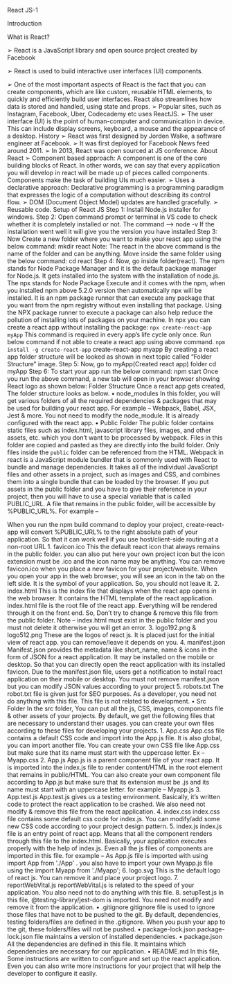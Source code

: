 React JS-1

Introduction

What is React?

➢ React is a JavaScript library and open source project created by Facebook

➢ React is used to build interactive user interfaces (UI) components.

➢ One of the most important aspects of React is the fact that you can create components,
which are like custom, reusable HTML elements, to quickly and efficiently build user
interfaces. React also streamlines how data is stored and handled, using state and props.
➢ Popular sites, such as Instagram, Facebook, Uber, Codecademy etc uses ReactJS.
➢ The user interface (UI) is the point of human-computer and communication in device.
This can include display screens, keyboard, a mouse and the appearance of a desktop.
History
➢ React was first designed by Jorden Walke, a software engineer at Facebook.
➢ It was first deployed for Facebook News feed around 2011.
➢ In 2013, React was open sourced at JS conference.
About React
➢ Component based approach: A component is one of the core building blocks of
React. In other words, we can say that every application you will develop in react will
be made up of pieces called components. Components make the task of building UIs
much easier.
➢ Uses a declarative approach: Declarative programming is a programming paradigm
that expresses the logic of a computation without describing its control flow.
➢ DOM (Document Object Model) updates are handled gracefully.
➢ Reusable code.
Setup of React JS
Step 1: Install Node.js installer for windows.
Step 2: Open command prompt or terminal in VS code to check whether it is completely
installed or not.
The command –> node -v
If the installation went well it will give you the version you have installed
Step 3: Now Create a new folder where you want to make your react app using the below
command:
mkdir react
Note: The react in the above command is the name of the folder and can be anything.
Move inside the same folder using the below command:
cd react
Step 4: Now, go inside folder(react).
The npm stands for Node Package Manager and it is the default package manager
for Node.js. It gets installed into the system with the installation of node.js.
The npx stands for Node Package Execute and it comes with the npm, when you installed
npm above 5.2.0 version then automatically npx will be installed. It is an npm package
runner that can execute any package that you want from the npm registry without even
installing that package.
Using the NPX package runner to execute a package can also help reduce the pollution
of installing lots of packages on your machine.
In npx you can create a react app without installing the package:
`npx create-react-app myApp`
This command is required in every app’s life cycle only once.
Run below command if not able to create a react app using above command.
`npm install -g create-react-app`
create-react-app myapp
By creating a react app folder structure will be looked as shown in next topic called
“Folder Structure” image.
Step 5: Now, go to myApp(Created react app) folder
cd myApp
Step 6: To start your app run the below command:
npm start
Once you run the above command, a new tab will open in your browser showing React logo
as shown below:
Folder Structure
Once a react app gets created, The folder structure looks as below.
• node_modules
In this folder, you will get various folders of all the
required dependencies & packages that may be used for
building your react app. For example – Webpack, Babel,
JSX, Jest & more. You not need to modify the
node_module. It is already configured with the react app.
• Public Folder
The public folder contains static files such as index.html,
javascript library files, images, and other assets, etc.
which you don’t want to be processed by webpack. Files
in this folder are copied and pasted as they are directly
into the build folder. Only files inside the `public` folder
can be referenced from the HTML.
Webpack in react is a JavaScript module bundler that is commonly used with React to bundle
and manage dependencies. It takes all of the individual JavaScript files and other assets in a
project, such as images and CSS, and combines them into a single bundle that can be loaded by
the browser.
If you put assets in the public folder and you have to give their reference in your project, then
you will have to use a special variable that is called PUBLIC_URL.
A file that remains in the public folder, will be accessible by %PUBLIC_URL%.
For example –
<link rel=”icon” href=”%PUBLIC_URL%/favicon.ico” />
When you run the npm build command to deploy your project, create-react-app will convert
%PUBLIC_URL% to the right absolute path of your application. So that it can work well if
you use host/client-side routing at a non-root URL
1. favicon.ico
This the default react icon that always remains in the public folder. you can also put
here your own project icon but the icon extension must be .ico and the icon name may
be anything.
You can remove favicon.ico when you place a new favicon for your project/website.
When you open your app in the web browser, you will see an icon in the tab on the left
side. It is the symbol of your application. So, you should not leave it.
2. index.html
This is the index file that displays when the react app opens in the web browser. It
contains the HTML template of the react application.
index.html file is the root file of the react app. Everything will be rendered through it on
the front end. So, Don’t try to change & remove this file from the public folder.
Note – index.html must exist in the public folder and you must not delete it otherwise you
will get an error.
3. logo192.png & logo512.png
These are the logos of react js. It is placed just for the initial view of react app. you can
remove/leave it depends on you.
4. manifest.json
Manifest.json provides the metadata like short_name, name & icons in the form of
JSON for a react application. It may be installed on the mobile or desktop. So that you
can directly open the react application with its installed favicon.
Due to the manifest.json file, users get a notification to install react application on their
mobile or desktop.
You must not remove manifest.json but you can modify JSON values according to your
project
5. robots.txt
The robot.txt file is given just for SEO purposes. As a developer, you need not do
anything with this file. This file is not related to development.
• Src Folder
In the src folder, You can put all the js, CSS, images, components file & other assets of
your projects.
By default, we get the following files that are necessary to understand their usages. you can
create your own files according to these files for developing your projects.
1. App.css
App.css file contains a default CSS code and import into the App.js file. It is also
global, you can import another file. You can create your own CSS file like App.css
but make sure that its name must start with the uppercase letter. Ex – Myapp.css
2. App.js
App.js is a parent component file of your react app. It is imported into the index.js file
to render content/HTML in the root element that remains in public/HTML.
You can also create your own component file according to App.js but make sure that
its extension must be .js and its name must start with an uppercase letter.
for example – Myapp.js
3. App.test.js
App.test.js gives us a testing environment. Basically, it’s written code to protect the
react application to be crashed.
We also need not modify & remove this file from the react application.
4. index.css
index.css file contains some default css code for index.js. You can modify/add some
new CSS code according to your project design pattern.
5. index.js
index.js file is an entry point of react app. Means that all the component renders
through this file to the index.html.
Basically, your application executes properly with the help of index.js. Even all the js
files of components are imported in this file.
for example – As App.js file is imported with using import App from './App' . you
also have to import your own Myapp.js file using the import Myapp from './Myapp';
6. logo.svg
This is the default logo of react js. You can remove it and place your project logo.
7. reportWebVital.js
reportWebVital.js is related to the speed of your application. You also need not to do
anything with this file.
8. setupTest.js
In this file, @testing-library/jest-dom is imported. You need not modify and remove it
from the application.
• .gitignore
gitignore file is used to ignore those files that have not to be pushed to the git.
By default, dependencies, testing folders/files are defined in the .gitignore. When you push
your app to the git, these folders/files will not be pushed.
• package-lock.json
package-lock.json file maintains a version of installed dependencies.
• package.json
All the dependencies are defined in this file. It maintains which dependencies are necessary
for our application.
• README.md
In this file, Some instructions are written to configure and set up the react application. Even
you can also write more instructions for your project that will help the developer to
configure it easily.
